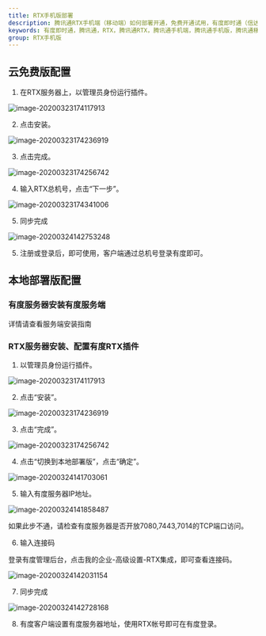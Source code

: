 ```yaml
---
title: RTX手机版部署
description: 腾讯通RTX手机端（移动端）如何部署开通，免费开通试用，有度即时通（信达通讯录）实现RTX手机端，腾讯通RTX也可以全面升级至有度即时通。
keywords: 有度即时通，腾讯通，RTX，腾讯通RTX，腾讯通手机端，腾讯通手机版，腾讯通移动端，RTX手机端，RTX移动端，RTX手机端，信达通讯里，有度手机端，有度移动端。
group: RTX手机版
---
```




## 云免费版配置

1. 在RTX服务器上，以管理员身份运行插件。

![image-20200323174117913](res/g01_00002/image-20200323174117913.png)

2. 点击安装。

![image-20200323174236919](res/g01_00002/image-20200323174236919.png)

3. 点击完成。

![image-20200323174256742](res/g01_00002/image-20200323174256742.png)

4. 输入RTX总机号，点击“下一步”。

![image-20200323174341006](res/g01_00002/image-20200323174341006.png)

5. 同步完成

![image-20200324142753248](res/g01_00002/image-20200324142753248.png)

5. 注册或登录后，即可使用，客户端通过总机号登录有度即可。



## 本地部署版配置

### 有度服务器安装有度服务端

   详情请查看服务端安装指南

### RTX服务器安装、配置有度RTX插件

1. 以管理员身份运行插件。

![image-20200323174117913](res/g01_00002/image-20200323174117913.png)

2. 点击“安装”。

![image-20200323174236919](res/g01_00002/image-20200323174236919.png)

3. 点击“完成”。

![image-20200323174256742](res/g01_00002/image-20200323174256742.png)

4. 点击“切换到本地部署版”，点击“确定”。

![image-20200324141703061](res/g01_00002/image-20200324141703061.png)

5. 输入有度服务器IP地址。

![image-20200324141858487](res/g01_00002/image-20200324141858487.png)

如果此步不通，请检查有度服务器是否开放7080,7443,7014的TCP端口访问。

6. 输入连接码

登录有度管理后台，点击我的企业-高级设置-RTX集成，即可查看连接码。

![image-20200324142031154](res/g01_00002/image-20200324142031154.png)

7. 同步完成

![image-20200324142728168](res/g01_00002/image-20200324142728168.png)

8. 有度客户端设置有度服务器地址，使用RTX帐号即可在有度登录。